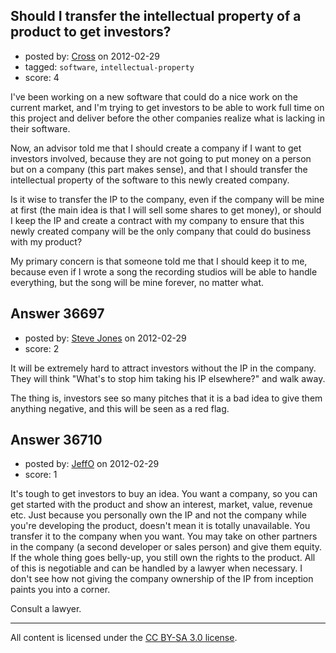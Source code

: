 ## Should I transfer the intellectual property of a product to get investors?

- posted by: [Cross](https://stackexchange.com/users/-1/16692-cross) on 2012-02-29
- tagged: `software`, `intellectual-property`
- score: 4

I've been working on a new software that could do a nice work on the current market, and I'm trying to get investors to be able to work full time on this project and deliver before the other companies realize what is lacking in their software.

Now, an advisor told me that I should create a company if I want to get investors involved, because they are not going to put money on a person but on a company (this part makes sense), and that I should transfer the intellectual property of the software to this newly created company.

Is it wise to transfer the IP to the company, even if the company will be mine at first (the main idea is that I will sell some shares to get money), or should I keep the IP and create a contract with my company to ensure that this newly created company will be the only company that could do business with my product?

My primary concern is that someone told me that I should keep it to me, because even if I wrote a song the recording studios will be able to handle everything, but the song will be mine forever, no matter what.




## Answer 36697

- posted by: [Steve Jones](https://stackexchange.com/users/-1/12985-steve-jones) on 2012-02-29
- score: 2

It will be extremely hard to attract investors without the IP in the company. They will think "What's to stop him taking his IP elsewhere?" and walk away.

The thing is, investors see so many pitches that it is a bad idea to give them anything negative, and this will be seen as a red flag.


## Answer 36710

- posted by: [JeffO](https://stackexchange.com/users/-1/1796-jeffo) on 2012-02-29
- score: 1

It's tough to get investors to buy an idea. You want a company, so you can get started with the product and show an interest, market, value, revenue etc. Just because you personally own the IP and not the company while you're developing the product, doesn't mean it is totally unavailable. You transfer it to the company when you want. You may take on other partners in the company (a second developer or sales person) and give them equity. If the whole thing goes belly-up, you still own the rights to the product. All of this is negotiable and can be handled by a lawyer when necessary. I don't see how not giving the company ownership of the IP from inception paints you into a corner.

Consult a lawyer.



---

All content is licensed under the [CC BY-SA 3.0 license](https://creativecommons.org/licenses/by-sa/3.0/).
